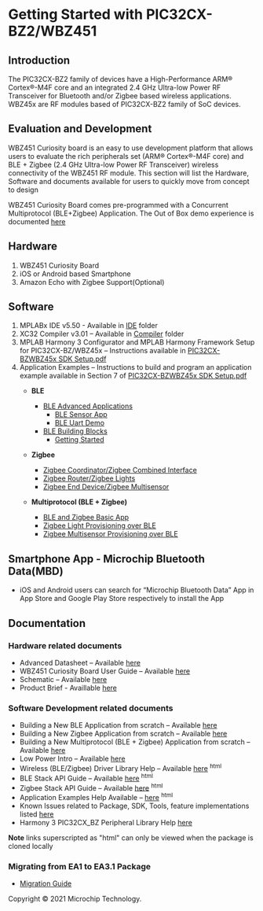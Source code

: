 # Getting Started with PIC32CX-BZ2/WBZ451

## Introduction
The PIC32CX-BZ2 family of devices have a High-Performance ARM® Cortex®-M4F core and an integrated 2.4 GHz Ultra-low Power RF Transceiver for Bluetooth and/or Zigbee based wireless applications.
WBZ45x are RF modules based of PIC32CX-BZ2 family of SoC devices.

## Evaluation and Development
WBZ451 Curiosity board is an easy to use development platform that allows users to evaluate the rich peripherals set (ARM® Cortex®-M4F core) and BLE + Zigbee (2.4 GHz Ultra-low Power RF Transceiver) wireless connectivity of the WBZ451 RF module. This section will list the Hardware, Software and documents available for users to quickly move from concept to design

WBZ451 Curiosity Board comes pre-programmed with a Concurrent Multiprotocol (BLE+Zigbee) Application. The Out of Box demo experience is documented [here](OOBE%20BLE%20Zigbee%20App.pdf) 

## Hardware
1. WBZ451 Curiosity Board 
2. iOS or Android based Smartphone
3. Amazon Echo with Zigbee Support(Optional)

## Software
1. MPLABx IDE v5.50 - Available in [IDE](MPLAB%20X%20IDE) folder
2. XC32 Compiler v3.01 – Available in [Compiler](Compiler) folder
3. MPLAB Harmony 3 Configurator and MPLAB Harmony Framework Setup for PIC32CX-BZ/WBZ45x – Instructions available in [PIC32CX-BZWBZ45x SDK Setup.pdf](Documentation/PIC32CX-BZWBZ45x%20SDK%20Setup.pdf)
4. Application Examples – Instructions to build and program an application example available in Section 7 of [PIC32CX-BZWBZ45x SDK Setup.pdf](Documentation/PIC32CX-BZWBZ45x%20SDK%20Setup.pdf)
	- **BLE**

		- [BLE Advanced Applications](H3/wireless_apps_pic32cxbz2_wbz45/apps/ble/advanced_applications/ble_uart_demo)
			- [BLE Sensor App](H3/wireless_apps_pic32cxbz2_wbz45/apps/ble/advanced_applications/ble_sensor_app)
			- [BLE Uart Demo](H3/wireless_apps_pic32cxbz2_wbz45/apps/ble/advanced_applications/ble_uart_demo)
		- [BLE Building Blocks](H3/wireless_apps_pic32cxbz2_wbz45/apps/ble/building_blocks)
			- [Getting Started](H3/wireless_apps_pic32cxbz2_wbz45/apps/ble/building_blocks/readme.md)

	- **Zigbee**
		- [Zigbee Coordinator/Zigbee Combined Interface](H3/wireless_apps_pic32cxbz2_wbz45/apps/zigbee/zigbee_combined_interface)
		- [Zigbee Router/Zigbee Lights](H3/wireless_apps_pic32cxbz2_wbz45/apps/zigbee/zigbee_lights)
		- [Zigbee End Device/Zigbee Multisensor](H3/wireless_apps_pic32cxbz2_wbz45/apps/zigbee/zigbee_multisensor)

	- **Multiprotocol (BLE + Zigbee)**
		- [BLE and Zigbee Basic App](H3/wireless_apps_pic32cxbz2_wbz45/apps/multiprotocol/ble_zigbee_basic)
		- [Zigbee Light Provisioning over BLE](H3/wireless_apps_pic32cxbz2_wbz45/apps/multiprotocol/ble_zigbee_light_prov)
		- [Zigbee Multisensor Provisioning over BLE](H3/wireless_apps_pic32cxbz2_wbz45/apps/multiprotocol/ble_zigbee_multiSensor_prov)

## Smartphone App - Microchip Bluetooth Data(MBD)
- iOS and Android users can search for “Microchip Bluetooth Data” App in App Store and Google Play Store respectively to install the App

## Documentation
### Hardware related documents
- Advanced Datasheet – Available [here](Documentation)
- WBZ451 Curiosity Board User Guide – Available [here](Documentation)
- Schematic – Available [here](Documentation/Schematics)
- Product Brief - Availlable [here](Documentation)

### Software Development related documents
- Building a New BLE Application from scratch – Available [here](Documentation/Building%20a%20new%20BLE%20Application.pdf)
- Building a New Zigbee Application from scratch – Available [here](H3/wireless_apps_pic32cxbz2_wbz45/apps/zigbee/zigbee_project_generation.md)
- Building a New Multiprotocol (BLE + Zigbee) Application from scratch – Available [here](H3/wireless_apps_pic32cxbz2_wbz45/apps/multiprotocol/ble_zigbee_basic/readme.md)
- Low Power Intro – Available [here](H3/wireless_apps_pic32cxbz2_wbz45/apps/docs/lowpower.md)
- Wireless (BLE/Zigbee) Driver Library Help – Available [here](H3/wireless/docs/index.html) <sup>html</sup>
- BLE Stack API Guide – Available [here](H3/wireless/driver/ble/docs/html/modules.html) <sup>html</sup>
- Zigbee Stack API Guide – Available [here](H3/wireless/driver/zigbee/docs/html/modules.html) <sup>html</sup>
- Application Examples Help Available – [here](H3/wireless_apps_pic32cxbz2_wbz45/docs/apps/readme.html) <sup>html</sup>
- Known Issues related to Package, SDK, Tools, feature implementations listed [here](Documentation/Known%20Issues.pdf)
- Harmony 3 PIC32CX_BZ Peripheral Library Help [here](https://microchip-mplab-harmony.github.io/csp/05544.html)

**Note** links superscripted as "html" can only be viewed when the package is cloned locally

### Migrating from EA1 to EA3.1 Package
- [Migration Guide](Documentation/Migration%20Guide_EA3%20package%20to%20EA3_1%20package.pdf) 

Copyright © 2021 Microchip Technology.


